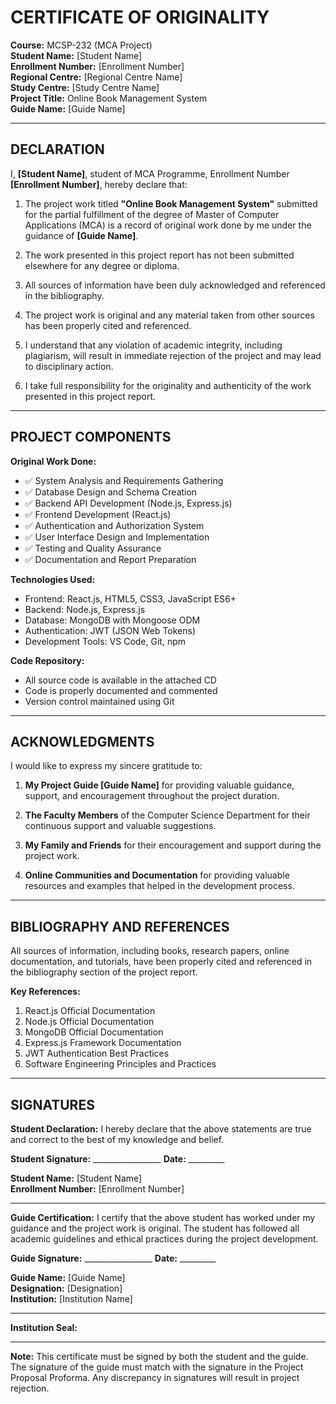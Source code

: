 # CERTIFICATE OF ORIGINALITY

**Course:** MCSP-232 (MCA Project)  
**Student Name:** [Student Name]  
**Enrollment Number:** [Enrollment Number]  
**Regional Centre:** [Regional Centre Name]  
**Study Centre:** [Study Centre Name]  
**Project Title:** Online Book Management System  
**Guide Name:** [Guide Name]  

---

## DECLARATION

I, **[Student Name]**, student of MCA Programme, Enrollment Number **[Enrollment Number]**, hereby declare that:

1. The project work titled **"Online Book Management System"** submitted for the partial fulfillment of the degree of Master of Computer Applications (MCA) is a record of original work done by me under the guidance of **[Guide Name]**.

2. The work presented in this project report has not been submitted elsewhere for any degree or diploma.

3. All sources of information have been duly acknowledged and referenced in the bibliography.

4. The project work is original and any material taken from other sources has been properly cited and referenced.

5. I understand that any violation of academic integrity, including plagiarism, will result in immediate rejection of the project and may lead to disciplinary action.

6. I take full responsibility for the originality and authenticity of the work presented in this project report.

---

## PROJECT COMPONENTS

**Original Work Done:**
- ✅ System Analysis and Requirements Gathering
- ✅ Database Design and Schema Creation
- ✅ Backend API Development (Node.js, Express.js)
- ✅ Frontend Development (React.js)
- ✅ Authentication and Authorization System
- ✅ User Interface Design and Implementation
- ✅ Testing and Quality Assurance
- ✅ Documentation and Report Preparation

**Technologies Used:**
- Frontend: React.js, HTML5, CSS3, JavaScript ES6+
- Backend: Node.js, Express.js
- Database: MongoDB with Mongoose ODM
- Authentication: JWT (JSON Web Tokens)
- Development Tools: VS Code, Git, npm

**Code Repository:**
- All source code is available in the attached CD
- Code is properly documented and commented
- Version control maintained using Git

---

## ACKNOWLEDGMENTS

I would like to express my sincere gratitude to:

1. **My Project Guide [Guide Name]** for providing valuable guidance, support, and encouragement throughout the project duration.

2. **The Faculty Members** of the Computer Science Department for their continuous support and valuable suggestions.

3. **My Family and Friends** for their encouragement and support during the project work.

4. **Online Communities and Documentation** for providing valuable resources and examples that helped in the development process.

---

## BIBLIOGRAPHY AND REFERENCES

All sources of information, including books, research papers, online documentation, and tutorials, have been properly cited and referenced in the bibliography section of the project report.

**Key References:**
1. React.js Official Documentation
2. Node.js Official Documentation
3. MongoDB Official Documentation
4. Express.js Framework Documentation
5. JWT Authentication Best Practices
6. Software Engineering Principles and Practices

---

## SIGNATURES

**Student Declaration:**
I hereby declare that the above statements are true and correct to the best of my knowledge and belief.

**Student Signature:** _________________ **Date:** _________

**Student Name:** [Student Name]  
**Enrollment Number:** [Enrollment Number]

---

**Guide Certification:**
I certify that the above student has worked under my guidance and the project work is original. The student has followed all academic guidelines and ethical practices during the project development.

**Guide Signature:** _________________ **Date:** _________

**Guide Name:** [Guide Name]  
**Designation:** [Designation]  
**Institution:** [Institution Name]

---

**Institution Seal:**

---

**Note:** This certificate must be signed by both the student and the guide. The signature of the guide must match with the signature in the Project Proposal Proforma. Any discrepancy in signatures will result in project rejection.
